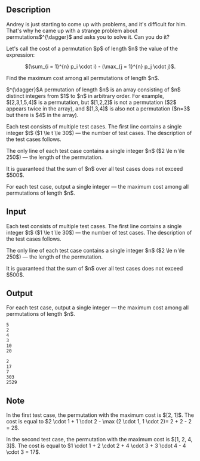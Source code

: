 ## Description

<div><p>Andrey is just starting to come up with problems, and it's difficult for him. That's why he came up with a strange problem about permutations$^{\dagger}$ and asks you to solve it. Can you do it?</p><p>Let's call the <span class="tex-font-style-it">cost</span> of a permutation $p$ of length $n$ the value of the expression:</p><center> <span>$(\sum_{i = 1}^{n} p_i \cdot i) - (\max_{j = 1}^{n} p_j \cdot j)$</span>. </center><p>Find the maximum cost among all permutations of length $n$.</p><p>$^{\dagger}$A permutation of length $n$ is an array consisting of $n$ distinct integers from $1$ to $n$ in arbitrary order. For example, $[2,3,1,5,4]$ is a permutation, but $[1,2,2]$ is not a permutation ($2$ appears twice in the array), and $[1,3,4]$ is also not a permutation ($n=3$ but there is $4$ in the array).</p></div><div class="input-specification"><p>Each test consists of multiple test cases. The first line contains a single integer $t$ ($1 \le t \le 30$) — the number of test cases. The description of the test cases follows.</p><p>The only line of each test case contains a single integer $n$ ($2 \le n \le 250$) — the length of the permutation.</p><p>It is guaranteed that the sum of $n$ over all test cases does not exceed $500$.</p></div><div class="output-specification"><p>For each test case, output a single integer — the maximum cost among all permutations of length $n$.</p></div>

## Input

<p>Each test consists of multiple test cases. The first line contains a single integer $t$ ($1 \le t \le 30$) — the number of test cases. The description of the test cases follows.</p><p>The only line of each test case contains a single integer $n$ ($2 \le n \le 250$) — the length of the permutation.</p><p>It is guaranteed that the sum of $n$ over all test cases does not exceed $500$.</p>

## Output

<p>For each test case, output a single integer — the maximum cost among all permutations of length $n$.</p>





```input1|2,4,6
5
2
4
3
10
20
```




```output1
2
17
7
303
2529
```



## Note

<p>In the first test case, the permutation with the maximum cost is $[2, 1]$. The cost is equal to $2 \cdot 1 + 1 \cdot 2 - \max (2 \cdot 1, 1 \cdot 2)= 2 + 2 - 2 = 2$.</p><p>In the second test case, the permutation with the maximum cost is $[1, 2, 4, 3]$. The cost is equal to $1 \cdot 1 + 2 \cdot 2 + 4 \cdot 3 + 3 \cdot 4 - 4 \cdot 3 = 17$.</p>

